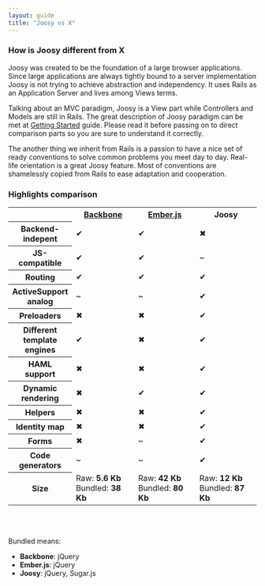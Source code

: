 ```yaml
---
layout: guide
title: "Joosy vs X"
---
```


### How is Joosy different from X

Joosy was created to be the foundation of a large browser applications. Since large applications are always tightly bound to a server implementation Joosy is not trying to achieve abstraction and independency. It uses Rails as an Application Server and lives among Views terms.

Talking about an MVC paradigm, Joosy is a View part while Controllers and Models are still in Rails. The great description of Joosy paradigm can be met at [Getting Started](/guides/basics/getting-started.html) guide. Please read it before passing on to direct comparison parts so you are sure to understand it correctly.

The another thing we inherit from Rails is a passion to have a nice set of ready conventions to solve common problems you meet day to day. Real-life orientation is a great Joosy feature. Most of conventions are shamelessly copied from Rails to ease adaptation and cooperation.

### Highlights comparison

<table class="comparison">
  <tr>
    <th style="width: 1%"></th>
    <th class="title"><a href="http://documentcloud.github.com/backbone/">Backbone</a></th>
    <th class="title"><a href="http://emberjs.com/">Ember.js</a></th>
    <th class="title">Joosy</th>
  </tr>
  <tr>
    <th>Backend-indepent</th>
    <td class="y">✔</td>
    <td class="y">✔</td>
    <td class="n">✖</td>
  </tr>
    <tr>
    <th>JS-compatible</th>
    <td class="y">✔</td>
    <td class="y">✔</td>
    <td class="m">~</td>
  </tr>
    <tr>
    <th>Routing</th>
    <td class="y">✔</td>
    <td class="y">✔</td>
    <td class="y">✔</td>
  </tr>  
  <tr>
    <th>ActiveSupport analog</th>
    <td class="m">~</td>
    <td class="m">~</td>
    <td class="y">✔</td>
  </tr>
  <tr>
    <th>Preloaders</th>
    <td class="n">✖</td>
    <td class="n">✖</td>
    <td class="y">✔</td>
  </tr>
  <tr>
    <th>Different template engines</th>
    <td class="y">✔</td>
    <td class="n">✖</td>
    <td class="y">✔</td>
  </tr>
  <tr>
    <th>HAML support</th>
    <td class="n">✖</td>
    <td class="n">✖</td>
    <td class="y">✔</td>
  </tr>
  <tr>
    <th>Dynamic rendering</th>
    <td class="n">✖</td>
    <td class="y">✔</td>
    <td class="y">✔</td>
  </tr>
  <tr>
    <th>Helpers</th>
    <td class="n">✖</td>
    <td class="n">✖</td>
    <td class="y">✔</td>
  </tr>
  <tr>
    <th>Identity map</th>
    <td class="n">✖</td>
    <td class="n">✖</td>
    <td class="y">✔</td>
  </tr>
  <tr>
    <th>Forms</th>
    <td class="n">✖</td>
    <td class="m">~</td>
    <td class="y">✔</td>
  </tr>
  <tr>
    <th>Code generators</th>
    <td class="m">~</td>
    <td class="m">~</td>
    <td class="y">✔</td>
  </tr>
  <tr>
    <th>Size</th>
    <td>
      Raw: <b>5.6 Kb</b>
      <br />
      Bundled: <b>38 Kb</b>
    </td>
    <td>
      Raw: <b>42 Kb</b>
      <br />
      Bundled: <b>80 Kb</b>
    </td>
    <td>
      Raw: <b>12 Kb</b>
      <br />
      Bundled: <b>87 Kb</b>
    </td>
  </tr>
</table>
<br /><br />

Bundled means:

* **Backbone**: jQuery
* **Ember.js**: jQuery
* **Joosy**: jQuery, Sugar.js